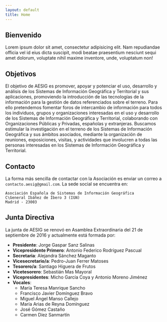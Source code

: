 ```yaml
---
layout: default
title: Home
---
```


## Bienvenido

Lorem ipsum dolor sit amet, consectetur adipisicing elit. Nam repudiandae officia vel id eius dicta suscipit, modi beatae praesentium nesciunt sequi amet dolorum, voluptate nihil maxime inventore, unde, voluptatum non!

## Objetivos

El objetivo de AESIG es  promover, apoyar y potenciar el uso, desarrollo y análisis de los Sistemas de Información Geográfica y Territorial y sus aplicaciones, promoviendo la introducción de las tecnologías de la información para la gestión de datos referenciados sobre el terreno. Para ello pretendemos fomentar foros de intercambio de información para todos los individuos, grupos y organizaciones interesadas en el uso y desarrollo de los Sistemas de Información Geográfica y Territorial, colaborando con Organizaciones Públicas y Privadas, españolas y extranjeras. Buscamos estimular la investigación en el terreno de los Sistemas de Información Geográfica y sus ámbitos asociados, mediante la organización de reuniones, exposiciones, visitas, y actividades que involucren a todas las personas interesadas en los Sistemas de Información Geográfica y Territorial.

## Contacto

La forma más sencilla de contactar con la Asociación es enviar un correo a `contacto.aesig@gmail.com`. La sede social se encuentra en:

```
Asociación Española de Sistemas de Información Geográfica
C\General Ibáñez de Íbero 3 (IGN)
Madrid - 23003
```

## Junta Directiva

La junta de AESIG se renovó en Asamblea Extraordinaria del 21 de septiembre de 2016 y actualmente está formada por:

* **Presidente**: Jorge Gaspar Sanz Salinas
* **Vicepresidente Primero**: Antonio Federico Rodríguez Pascual
* **Secretaria**: Alejandra Sánchez Maganto
* **Vicesecretario/a**: Pedro-Juan Ferrer Matoses
* **Tesorero/a**: Santiago Higuera de Frutos
* **Vicetesorero**: Sebastián Mas Mayoral
* **Vicepresidentes**: Micho García Coya y Antonio Moreno Jiménez
* **Vocales**:
  * María Teresa Manrique Sancho
  * Francisco Javier Domínguez Bravo
  * Miguel Ángel Manso Callejo
  * María Arias de Reyna Domínguez
  * José Gómez Castaño
  * Carmen Díez Sanmartín
